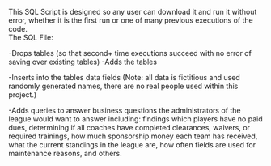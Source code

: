 This SQL Script is designed so any user can download it and run it without error, whether it is the first run or one of many previous executions of the code.  
The SQL File:

-Drops tables (so that second+ time executions succeed with no error of saving over existing tables)
-Adds the tables

-Inserts into the tables data fields (Note: all data is fictitious and used randomly generated names, there are no real people used within this project.)

-Adds queries to answer business questions the administrators of the league would want to answer including: findings which players have no paid dues, determining if all coaches have completed clearances, waivers, or required trainings, how much sponsorship money each team has received, what the current standings in the league are, how often fields are used for maintenance reasons, and others.
